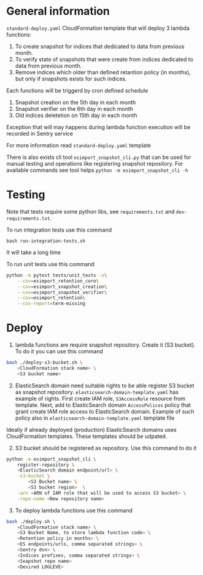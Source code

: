 # General information

`standard-deploy.yaml` CloudFormation template that will deploy 3 lambda functions:
1. To create snapshot for indices that dedicated to data from previous month.
2. To verify state of snapshots that were create from indices dedicated to data from previous month.
3. Remove indices which older than defined retantion policy (in months), but only if snapshots exists for such indices.

Each functions will be triggerd by cron defined schedule
1. Snapshot creation on the 5th day in each month
2. Snapshot verifier on the 6th day in each month
3. Old indices deletetion on 15th day in each month

Exception that will may happens during lambda function execution will be recorded in Sentry service

For more information read `standard-deploy.yaml` template

There is also exists cli tool `esimport_snapshot_cli.py` that can be used for manual testing and operations like registering snapshot repository.
For available commands see tool helps `python -m esimport_snapshot_cli -h`


# Testing

Note that tests require some python libs, see `requirements.txt` and `dev-requirements.txt`.

To run integration tests use this command

`bash run-integration-tests.sh`

It will take a long time

To run unit tests use this command

```bash
python -m pytest tests/unit_tests -x\
    --cov=esimport_retention_core\
    --cov=esimport_snapshot_creation\
    --cov=esimport_snapshot_verifier\
    --cov=esimport_retention\
    --cov-report=term-missing
```

# Deploy

1. lambda functions are require snapshot repository. Create it (S3 bucket). To do it you can use this command

```bash
bash ./deploy-s3-bucket.sh \
    <CloudFormation stack name> \
    <S3 bucket name>
```

2. ElasticSearch domain need suitable rights to be able register S3 bucket as snapshot repository.
`elasticsearch-domain-template.yaml` has example of rights.
First create IAM role, `S3AccessRole` resource from template.
Next, add to ElasticSearch domain `AccessPolices` policy that grant create IAM role access to ElasticSearch domain.
Example of such policy also in `elasticsearch-domain-template.yaml` template file

Ideally if already deployed (production) ElasticSearch domains uses CloudFormation templates. These templates should be udpated.


2. S3 bucket should be registered as repository. Use this command to do it

```bash
python -m esimport_snapshot_cli \
    register-repository \
    <ElasticSearch domain endpoint/url> \
    -s3-bucket \
        <S3 Bucket name> \
        <S3 bucket region>  \
    -arn <ARN of IAM role that will be used to access S3 bucket> \
    -repo-name <New repository name>
```


3. To deploy lambda functions use this command

```bash
bash ./deploy.sh \
    <CloudFormation stack name> \
    <S3 Bucket Name, to store lambda function code> \
    <Retention policy in months> \
    <ES endpoints/urls, comma separated strings> \
    <Sentry dsn> \
    <Indices prefixes, comma separated strings> \
    <Snapshot repo name>
    <Desired LOGLEVE>
````



